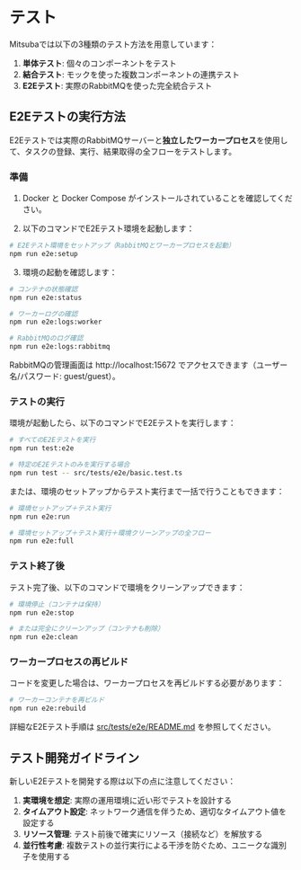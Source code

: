 # テスト

Mitsubaでは以下の3種類のテスト方法を用意しています：

1. **単体テスト**: 個々のコンポーネントをテスト
2. **結合テスト**: モックを使った複数コンポーネントの連携テスト
3. **E2Eテスト**: 実際のRabbitMQを使った完全統合テスト

## E2Eテストの実行方法

E2Eテストでは実際のRabbitMQサーバーと**独立したワーカープロセス**を使用して、タスクの登録、実行、結果取得の全フローをテストします。

### 準備

1. Docker と Docker Compose がインストールされていることを確認してください。

2. 以下のコマンドでE2Eテスト環境を起動します：

```bash
# E2Eテスト環境をセットアップ（RabbitMQとワーカープロセスを起動）
npm run e2e:setup
```

3. 環境の起動を確認します：

```bash
# コンテナの状態確認
npm run e2e:status

# ワーカーログの確認
npm run e2e:logs:worker

# RabbitMQのログ確認
npm run e2e:logs:rabbitmq
```

RabbitMQの管理画面は http://localhost:15672 でアクセスできます（ユーザー名/パスワード: guest/guest）。

### テストの実行

環境が起動したら、以下のコマンドでE2Eテストを実行します：

```bash
# すべてのE2Eテストを実行
npm run test:e2e

# 特定のE2Eテストのみを実行する場合
npm run test -- src/tests/e2e/basic.test.ts
```

または、環境のセットアップからテスト実行まで一括で行うこともできます：

```bash
# 環境セットアップ＋テスト実行
npm run e2e:run

# 環境セットアップ＋テスト実行＋環境クリーンアップの全フロー
npm run e2e:full
```

### テスト終了後

テスト完了後、以下のコマンドで環境をクリーンアップできます：

```bash
# 環境停止（コンテナは保持）
npm run e2e:stop

# または完全にクリーンアップ（コンテナも削除）
npm run e2e:clean
```

### ワーカープロセスの再ビルド

コードを変更した場合は、ワーカープロセスを再ビルドする必要があります：

```bash
# ワーカーコンテナを再ビルド
npm run e2e:rebuild
```

詳細なE2Eテスト手順は [src/tests/e2e/README.md](./src/tests/e2e/README.md) を参照してください。

## テスト開発ガイドライン

新しいE2Eテストを開発する際は以下の点に注意してください：

1. **実環境を想定**: 実際の運用環境に近い形でテストを設計する
2. **タイムアウト設定**: ネットワーク通信を伴うため、適切なタイムアウト値を設定する
3. **リソース管理**: テスト前後で確実にリソース（接続など）を解放する
4. **並行性考慮**: 複数テストの並行実行による干渉を防ぐため、ユニークな識別子を使用する

